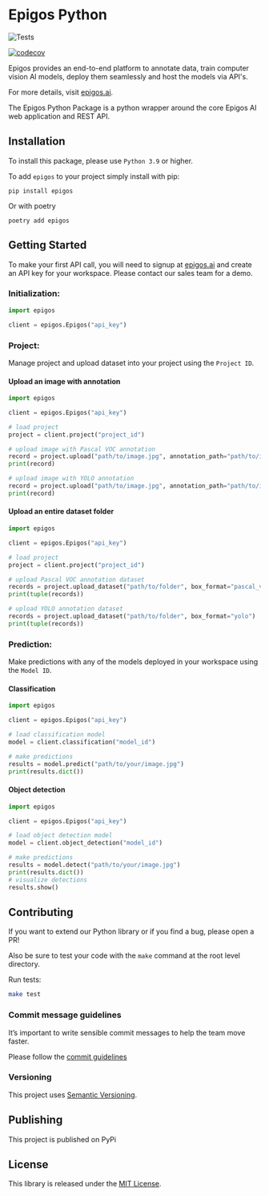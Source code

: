 # Epigos Python

![Tests](https://github.com/Epigos-AI/epigos-python/actions/workflows/tests.yaml/badge.svg)

[![codecov](https://codecov.io/gh/Epigos-AI/epigos-python/graph/badge.svg?token=Gjq4x5iM2H)](https://codecov.io/gh/Epigos-AI/epigos-python)

Epigos provides an end-to-end platform to annotate data, train computer vision AI models,
deploy them seamlessly and host the models via API's.

For more details, visit [epigos.ai](https://epigos.ai).

The Epigos Python Package is a python wrapper around the core Epigos AI web application and REST API.

## Installation

To install this package, please use `Python 3.9` or higher.

To add `epigos` to your project simply install with pip:

```shell
pip install epigos
```

Or with poetry

```shell
poetry add epigos
```

## Getting Started

To make your first API call, you will need to signup at [epigos.ai](https://epigos.ai) and create an
API key for your workspace. Please contact our sales team for a demo.

### Initialization:

```python
import epigos

client = epigos.Epigos("api_key")
```

### Project:

Manage project and upload dataset into your project using the  `Project ID`.

#### Upload an image with annotation

```python
import epigos

client = epigos.Epigos("api_key")

# load project
project = client.project("project_id")

# upload image with Pascal VOC annotation
record = project.upload("path/to/image.jpg", annotation_path="path/to/image.xml", box_format="pascal_voc")
print(record)

# upload image with YOLO annotation
record = project.upload("path/to/image.jpg", annotation_path="path/to/image.txt", box_format="yolo")
print(record)
```

#### Upload an entire dataset folder

```python
import epigos

client = epigos.Epigos("api_key")

# load project
project = client.project("project_id")

# upload Pascal VOC annotation dataset
records = project.upload_dataset("path/to/folder", box_format="pascal_voc")
print(tuple(records))

# upload YOLO annotation dataset
records = project.upload_dataset("path/to/folder", box_format="yolo")
print(tuple(records))
```

### Prediction:

Make predictions with any of the models deployed in your workspace using the `Model ID`.

#### Classification

```python
import epigos

client = epigos.Epigos("api_key")

# load classification model
model = client.classification("model_id")

# make predictions
results = model.predict("path/to/your/image.jpg")
print(results.dict())
```

#### Object detection

```python
import epigos

client = epigos.Epigos("api_key")

# load object detection model
model = client.object_detection("model_id")

# make predictions
results = model.detect("path/to/your/image.jpg")
print(results.dict())
# visualize detections
results.show()
```

## Contributing

If you want to extend our Python library or if you find a bug, please open a PR!

Also be sure to test your code with the `make` command at the root level directory.

Run tests:

```bash
make test
```

### Commit message guidelines

It’s important to write sensible commit messages to help the team move faster.

Please follow the [commit guidelines](https://www.conventionalcommits.org/en/v1.0.0/)

### Versioning

This project uses [Semantic Versioning](https://semver.org/).

## Publishing

This project is published on PyPi

## License

This library is released under the [MIT License](LICENSE).
